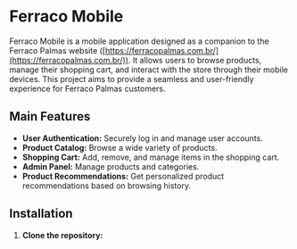 # Ferraco Mobile

Ferraco Mobile is a mobile application designed as a companion to the Ferraco Palmas website ([https://ferracopalmas.com.br/](https://ferracopalmas.com.br/)). It allows users to browse products, manage their shopping cart, and interact with the store through their mobile devices. This project aims to provide a seamless and user-friendly experience for Ferraco Palmas customers.

## Main Features

*   **User Authentication:** Securely log in and manage user accounts.
*   **Product Catalog:** Browse a wide variety of products.
*   **Shopping Cart:** Add, remove, and manage items in the shopping cart.
*   **Admin Panel:** Manage products and categories.
*   **Product Recommendations:** Get personalized product recommendations based on browsing history.

## Installation

1.  **Clone the repository:**
    
